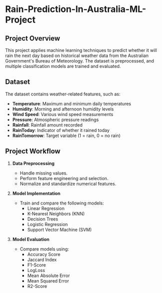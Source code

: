 # Rain-Prediction-In-Australia-ML-Project
## Project Overview
This project applies machine learning techniques to predict whether it will rain the next day based on historical weather data from the Australian Government's Bureau of Meteorology. The dataset is preprocessed, and multiple classification models are trained and evaluated.

## Dataset
The dataset contains weather-related features, such as:
- **Temperature**: Maximum and minimum daily temperatures  
- **Humidity**: Morning and afternoon humidity levels  
- **Wind Speed**: Various wind speed measurements  
- **Pressure**: Atmospheric pressure readings  
- **Rainfall**: Rainfall amount recorded  
- **RainToday**: Indicator of whether it rained today  
- **RainTomorrow**: Target variable (1 = rain, 0 = no rain)  

## Project Workflow
1. **Data Preprocessing**
   - Handle missing values.
   - Perform feature engineering and selection.
   - Normalize and standardize numerical features.

2. **Model Implementation**
   - Train and compare the following models:
     - Linear Regression
     - K-Nearest Neighbors (KNN)
     - Decision Trees
     - Logistic Regression
     - Support Vector Machine (SVM)

3. **Model Evaluation**
   - Compare models using:
     - Accuracy Score
     - Jaccard Index
     - F1-Score
     - LogLoss
     - Mean Absolute Error
     - Mean Squared Error
     - R2-Score
